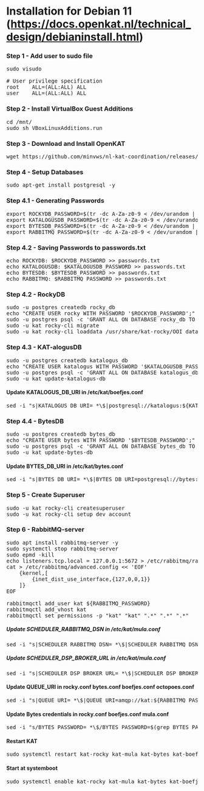 # Installation for Debian 11 (https://docs.openkat.nl/technical_design/debianinstall.html)

### Step 1 - Add user to sudo file
<pre>
sudo visudo

# User privilege specification
root    ALL=(ALL:ALL) ALL
user    ALL=(ALL:ALL) ALL
</pre>

### Step 2 - Install VirtualBox Guest Additions
<pre>
cd /mnt/
sudo sh VBoxLinuxAdditions.run
</pre>

### Step 3 - Download and Install OpenKAT
<pre>
wget https://github.com/minvws/nl-kat-coordination/releases/download/v1.5.2/kat-debian11-1.5.2.tar.gz && wget https://github.com/dekkers/xtdb-http-multinode/releases/download/v1.0.2/xtdb-http-multinode_1.0.2_all.deb && tar zvxf kat-*.tar.gz && sudo apt install --no-install-recommends ./kat-*_amd64.deb ./xtdb-http-multinode_*_all.deb -y
</pre>

### Step 4 - Setup Databases
<pre>
sudo apt-get install postgresql -y
</pre>

### Step 4.1 - Generating Passwords
<pre>
export ROCKYDB_PASSWORD=$(tr -dc A-Za-z0-9 < /dev/urandom | head -c 20)
export KATALOGUSDB_PASSWORD=$(tr -dc A-Za-z0-9 < /dev/urandom | head -c 20)
export BYTESDB_PASSWORD=$(tr -dc A-Za-z0-9 < /dev/urandom | head -c 20)
export RABBITMQ_PASSWORD=$(tr -dc A-Za-z0-9 < /dev/urandom | head -c 20)
</pre>

### Step 4.2 - Saving Passwords to passwords.txt
<pre>
echo ROCKYDB: $ROCKYDB_PASSWORD >> passwords.txt
echo KATALOGUSDB: $KATALOGUSDB_PASSWORD >> passwords.txt
echo BYTESDB: $BYTESDB_PASSWORD >> passwords.txt
echo RABBITMQ: $RABBITMQ_PASSWORD >> passwords.txt
</pre>

### Step 4.2 - RockyDB
<pre>
sudo -u postgres createdb rocky_db
echo "CREATE USER rocky WITH PASSWORD '$ROCKYDB_PASSWORD';" | sudo -u postgres psql
sudo -u postgres psql -c 'GRANT ALL ON DATABASE rocky_db TO rocky;'
sudo -u kat rocky-cli migrate
sudo -u kat rocky-cli loaddata /usr/share/kat-rocky/OOI_database_seed.json
</pre>

### Step 4.3 - KAT-alogusDB
<pre>
sudo -u postgres createdb katalogus_db
echo "CREATE USER katalogus WITH PASSWORD '$KATALOGUSDB_PASSWORD';" | sudo -u postgres psql
sudo -u postgres psql -c 'GRANT ALL ON DATABASE katalogus_db TO katalogus;'
sudo -u kat update-katalogus-db
</pre>

#### Update KATALOGUS_DB_URI in /etc/kat/boefjes.conf
<pre>
sed -i "s|KATALOGUS_DB_URI= *\$|postgresql://katalogus:${KATALOGUSDB_PASSWORD}@localhost/katalogus_db|" /etc/kat/boefjes.conf
</pre>

### Step 4.4 - BytesDB
<pre>
sudo -u postgres createdb bytes_db
echo "CREATE USER bytes WITH PASSWORD '$BYTESDB_PASSWORD';" | sudo -u postgres psql
sudo -u postgres psql -c 'GRANT ALL ON DATABASE bytes_db TO bytes;'
sudo -u kat update-bytes-db
</pre>
#### Update BYTES_DB_URI in /etc/kat/bytes.conf
<pre>
sed -i "s|BYTES_DB_URI= *\$|BYTES_DB_URI=postgresql://bytes:${BYTESDB_PASSWORD}@localhost/bytes_db|" /etc/kat/bytes.conf
</pre>


### Step 5 - Create Superuser
<pre>
sudo -u kat rocky-cli createsuperuser
sudo -u kat rocky-cli setup_dev_account
</pre>

### Step 6 - RabbitMQ-server
<pre>
sudo apt install rabbitmq-server -y
sudo systemctl stop rabbitmq-server
sudo epmd -kill
echo listeners.tcp.local = 127.0.0.1:5672 > /etc/rabbitmq/rabbitmq.conf
cat > /etc/rabbitmq/advanced.config << 'EOF'
    {kernel,[
        {inet_dist_use_interface,{127,0,0,1}}
    ]}
EOF

rabbitmqctl add_user kat ${RABBITMQ_PASSWORD}
rabbitmqctl add_vhost kat
rabbitmqctl set_permissions -p "kat" "kat" ".*" ".*" ".*"
</pre>

##### Update SCHEDULER_RABBITMQ_DSN in /etc/kat/mula.conf 
<pre>
sed -i "s|SCHEDULER_RABBITMQ_DSN= *\$|SCHEDULER_RABBITMQ_DSN=amqp://kat:${RABBITMQ_PASSWORD}@localhost:5672/kat|" /etc/kat/mula.conf
</pre>

##### Update SCHEDULER_DSP_BROKER_URL in /etc/kat/mula.conf
<pre>
sed -i "s|SCHEDULER_DSP_BROKER_URL= *\$|SCHEDULER_DSP_BROKER_URL=amqp://kat:${RABBITMQ_PASSWORD}@localhost:5672/kat|" /etc/kat/mula.conf
</pre>



#### Update QUEUE_URI in rocky.conf bytes.conf boefjes.conf octopoes.conf
<pre>
sed -i "s|QUEUE_URI= *\$|QUEUE_URI=amqp://kat:${RABBITMQ_PASSWORD}@localhost:5672/kat|" /etc/kat/*.conf
</pre>
#### Update Bytes credentials in rocky.conf boefjes.conf mula.conf
<pre>
sed -i "s/BYTES_PASSWORD= *\$/BYTES_PASSWORD=$(grep BYTES_PASSWORD /etc/kat/bytes.conf | awk -F'=' '{ print $2 }')/" /etc/kat/*.conf
</pre>
#### Restart KAT
<pre>
sudo systemctl restart kat-rocky kat-mula kat-bytes kat-boefjes kat-normalizers kat-katalogus kat-keiko kat-octopoes kat-octopoes-worker
</pre>
#### Start at systemboot
<pre>
sudo systemctl enable kat-rocky kat-mula kat-bytes kat-boefjes kat-normalizers kat-katalogus kat-keiko kat-octopoes kat-octopoes-worker
</pre>
